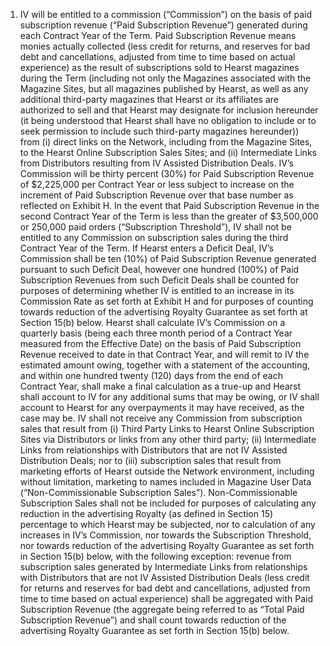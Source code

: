 1. IV will be entitled to a commission (“Commission”) on the basis of paid subscription revenue (“Paid Subscription Revenue”) generated during each Contract Year of the Term. Paid Subscription Revenue means monies actually collected (less credit for returns, and reserves for bad debt and cancellations, adjusted from time to time based on actual experience) as the result of subscriptions sold to Hearst magazines during the Term (including not only the Magazines associated with the Magazine Sites, but all magazines published by Hearst, as well as any additional third-party magazines that Hearst or its affiliates are authorized to sell and that Hearst may designate for inclusion hereunder (it being understood that Hearst shall have no obligation to include or to seek permission to include such third-party magazines hereunder)) from (i) direct links on the Network, including from the Magazine Sites, to the Hearst Online Subscription Sales Sites; and (ii) Intermediate Links from Distributors resulting from IV Assisted Distribution Deals. IV’s Commission will be thirty percent (30%) for Paid Subscription Revenue of $2,225,000 per Contract Year or less subject to increase on the increment of Paid Subscription Revenue over that base number as reflected on Exhibit H. In the event that Paid Subscription Revenue in the second Contract Year of the Term is less than the greater of $3,500,000 or 250,000 paid orders (“Subscription Threshold”), IV shall not be entitled to any Commission on subscription sales during the third Contract Year of the Term. If Hearst enters a Deficit Deal, IV’s Commission shall be ten (10%) of Paid Subscription Revenue generated pursuant to such Deficit Deal, however one hundred (100%) of Paid Subscription Revenues from such Deficit Deals shall be counted for purposes of determining whether IV is entitled to an increase in its Commission Rate as set forth at Exhibit H and for purposes of counting towards reduction of the advertising Royalty Guarantee as set forth at Section 15(b) below. Hearst shall calculate IV’s Commission on a quarterly basis (being each three month period of a Contract Year measured from the Effective Date) on the basis of Paid Subscription Revenue received to date in that Contract Year, and will remit to IV the estimated amount owing, together with a statement of the accounting, and within one hundred twenty (120) days from the end of each Contract Year, shall make a final calculation as a true-up and Hearst shall account to IV for any additional sums that may be owing, or IV shall account to Hearst for any overpayments it may have received, as the case may be. IV shall not receive any Commission from subscription sales that result from (i) Third Party Links to Hearst Online Subscription Sites via Distributors or links from any other third party; (ii) Intermediate Links from relationships with Distributors that are not IV Assisted Distribution Deals; nor to (iii) subscription sales that result from marketing efforts of Hearst outside the Network environment, including without limitation, marketing to names included in Magazine User Data (“Non-Commissionable Subscription Sales”). Non-Commissionable Subscription Sales shall not be included for purposes of calculating any reduction in the advertising Royalty (as defined in Section 15) percentage to which Hearst may be subjected, nor to calculation of any increases in IV’s Commission, nor towards the Subscription Threshold, nor towards reduction of the advertising Royalty Guarantee as set forth in Section 15(b) below, with the following exception: revenue from subscription sales generated by Intermediate Links from relationships with Distributors that are not IV Assisted Distribution Deals (less credit for returns and reserves for bad debt and cancellations, adjusted from time to time based on actual experience) shall be aggregated with Paid Subscription Revenue (the aggregate being referred to as “Total Paid Subscription Revenue”) and shall count towards reduction of the advertising Royalty Guarantee as set forth in Section 15(b) below.